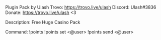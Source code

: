 Plugin Pack by Ulash
Trovo: https://trovo.live/ulash
Discord: Ulash#3836
Donate: https://trovo.live/ulash <3

Description:
Free Huge Casino Pack

Command:
!points
!points set <@user> <amount>
!points send <@user> <amount>
